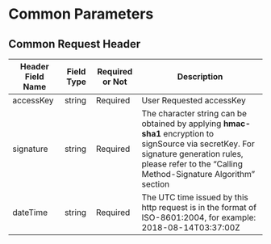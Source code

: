 # Common Parameters

## Common Request Header

| Header Field Name | Field Type | Required or Not | Description                                                         |
| ---------- | -------- | -------- | ------------------------------------------------------------ |
| accessKey  | string   | Required | User Requested accessKey                                          |
| signature  | string   | Required | The character string can be obtained by applying **hmac-sha1** encryption to signSource via secretKey. For signature generation rules, please refer to the “Calling Method-Signature Algorithm” section |
| dateTime   | string   | Required | The UTC time issued by this http request is in the format of ISO-8601:2004, for example: 2018-08-14T03:37:00Z |
